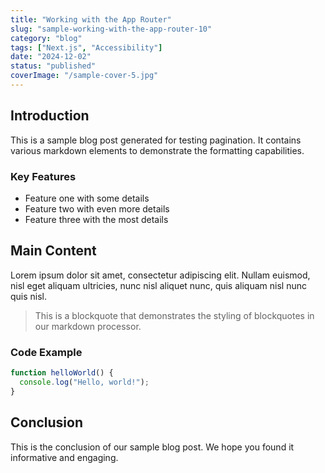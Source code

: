 ```yaml
---
title: "Working with the App Router"
slug: "sample-working-with-the-app-router-10"
category: "blog"
tags: ["Next.js", "Accessibility"]
date: "2024-12-02"
status: "published"
coverImage: "/sample-cover-5.jpg"
---
```


## Introduction

This is a sample blog post generated for testing pagination. It contains various markdown elements to demonstrate the formatting capabilities.

### Key Features

- Feature one with some details
- Feature two with even more details
- Feature three with the most details

## Main Content

Lorem ipsum dolor sit amet, consectetur adipiscing elit. Nullam euismod, nisl eget aliquam ultricies, nunc nisl aliquet nunc, quis aliquam nisl nunc quis nisl.

> This is a blockquote that demonstrates the styling of blockquotes in our markdown processor.

### Code Example

```javascript
function helloWorld() {
  console.log("Hello, world!");
}
```

## Conclusion

This is the conclusion of our sample blog post. We hope you found it informative and engaging.

